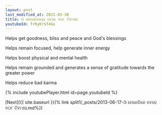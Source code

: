 ```yaml
---
layout: post
last_modified_at: 2021-03-30
title: ଓଁ ଵେଦାନଗନ୍ୟ ନମାହ ୧୦୮ ଟିମଏସ
youtubeId: TrRyKrSf4Go
---
```

 
 
Helps get goodness, bliss and peace and God's blessings
 
Helps remain focused, help generate inner energy 
 
Helps boost physical and mental health 
 
Helps remain grounded and generates a sense of gratitude towards the greater power 
 
Helps reduce bad karma
 
 
 
 


{% include youtubePlayer.html id=page.youtubeId %}
 
[Next]({{ site.baseurl }}{% link  split1/_posts/2013-06-17-ଓଁ ମେଧାବିନେ ନମାହ ୧୦୮ ଟିମଏସ.md%})
 
